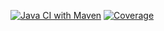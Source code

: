 [![Java CI with Maven](https://github.com/kristiania-pgr203-2021/pgr203-exam-ssovesen/actions/workflows/maven.yml/badge.svg)](https://github.com/kristiania-pgr203-2021/pgr203-exam-ssovesen/actions/workflows/maven.yml)
[![Coverage](.github/badges/jacoco.svg)](https://github.com/kristiania-pgr203-2021/pgr203-exam-ssovesen/actions/workflows/build.yml)
